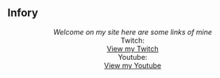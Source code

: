 ## Infory

<center><i>Welcome on my site here are some links of mine</i></center>

<center>Twitch:</center>
<center><a href="https://www.twitch.tv/infory_" class="btn btn-github"><span class="icon"></span>View my Twitch</a></center>

<center>Youtube:</center>
<center><a href="https://www.youtube.com/channel/UCTo3_NS6QE_PI6bev5544NA?view_as=subscriber" class="btn btn-github"><span class="icon"></span>View my Youtube</a></center>


